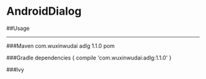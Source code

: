 # AndroidDialog


##Usage
___
###Maven
    <dependency>
      <groupId>com.wuxinwudai</groupId>
      <artifactId>adlg</artifactId>
      <version>1.1.0</version>
      <type>pom</type>
    </dependency>


###Gradle
    dependencies {
        compile 'com.wuxinwudai:adlg:1.1.0'
    }

###lvy
    <dependency org='com.wuxinwudai' name='adlg' rev='1.1.0'>
      <artifact name='$AID' ext='pom'></artifact>
    </dependency>


